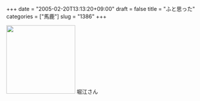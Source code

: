 +++
date = "2005-02-20T13:13:20+09:00"
draft = false
title = "ふと思った"
categories = ["馬鹿"]
slug = "1386"
+++

<img src="http://ieiriblog.jugem.jp/?image=4133" width="181" height="181" alt="" class="pict" />
堀江さん
